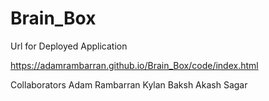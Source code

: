 # Brain_Box

Url for Deployed Application

https://adamrambarran.github.io/Brain_Box/code/index.html

Collaborators 
Adam Rambarran
Kylan Baksh 
Akash Sagar 
